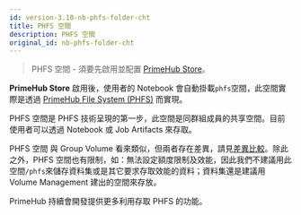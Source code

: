 ```yaml
---
id: version-3.10-nb-phfs-folder-cht
title: PHFS 空間
description: PHFS 空間
original_id: nb-phfs-folder-cht
---
```


>PHFS 空間 - 須要先啟用並配置 [PrimeHub Store](design/primehub-store)。

**PrimeHub Store** 啟用後，使用者的 Notebook 會自動掛載`phfs`空間，此空間實際是透過 [PrimeHub File System (PHFS)](design/phfs) 而實現。

PHFS 空間是 PHFS 技術呈現的第一步，此空間是同群組成員的共享空間。目前使用者可以透過 Notebook 或 Job Artifacts 來存取。

PHFS 空間 與 Group Volume 看來類似，但兩者存在差異，請見[差異比較](../design/phfs#comparing-to-group-volume)。除此之外，PHFS 空間也有限制，如：無法設定額度限制及效能，因此我們不建議用此空間`/phfs`來儲存資料集或是其它要求存取效能的資料；資料集還是建議用 Volume Management 建出的空間來存放。

PrimeHub 持續會開發提供更多利用存取 PHFS 的功能。
